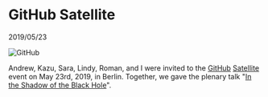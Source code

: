 # GitHub Satellite

2019/05/23

![GitHub](../../moments/2019/github_satellite.jpg)

Andrew, Kazu, Sara, Lindy, Roman, and I were invited to the
[GitHub](https://github.com/)
[Satellite](https://githubsatellite.com)
event on May 23rd, 2019, in Berlin.
Together, we gave the plenary talk
"[In the Shadow of the Black Hole](https://githubsatellite.com/program/#in-the-shadow-of-the-black-hole)".
